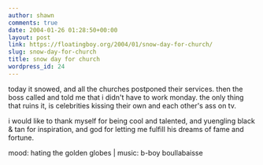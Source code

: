 ```yaml
---
author: shawn
comments: true
date: 2004-01-26 01:28:50+00:00
layout: post
link: https://floatingboy.org/2004/01/snow-day-for-church/
slug: snow-day-for-church
title: snow day for church
wordpress_id: 24
---
```


today it snowed, and all the churches postponed their services. then
the boss called and told me that i didn't have to work monday. the only
thing that ruins it, is celebrities kissing their own and each other's
ass on tv.

i would like to thank myself for being cool and
talented, and yuengling black & tan for inspiration, and god for
letting me fulfill his dreams of fame and fortune.

mood: hating the golden globes | music: b-boy boullabaisse
